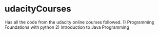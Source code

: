 # udacityCourses

Has all the code from the udacity online courses followed.
	1) Programming Foundations with python
	2) Introduction to Java Programming
	
